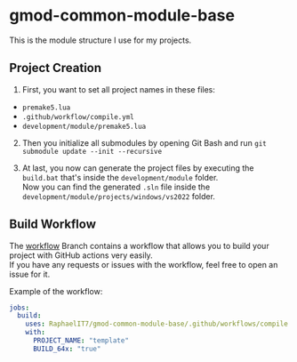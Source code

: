 # gmod-common-module-base
This is the module structure I use for my projects.

## Project Creation

1. First, you want to set all project names in these files:  
- `premake5.lua`  
- `.github/workflow/compile.yml`  
- `development/module/premake5.lua`  

2. Then you initialize all submodules by opening Git Bash and run `git submodule update --init --recursive`

3. At last, you now can generate the project files by executing the `build.bat` that's inside the `development/module` folder.  
Now you can find the generated `.sln` file inside the `development/module/projects/windows/vs2022` folder.  


## Build Workflow
The [workflow](https://github.com/RaphaelIT7/gmod-common-module-base/tree/workflow) Branch contains a workflow that allows you to build your project with GitHub actions very easily.  
If you have any requests or issues with the workflow, feel free to open an issue for it.

Example of the workflow:
```yml
jobs:
  build:
    uses: RaphaelIT7/gmod-common-module-base/.github/workflows/compile.yml@workflow
    with:
      PROJECT_NAME: "template"
      BUILD_64x: "true"
```
